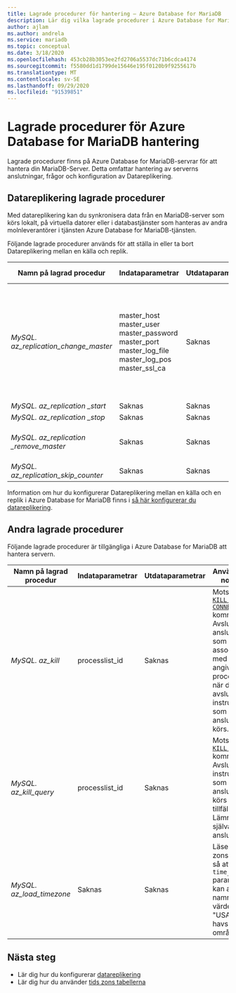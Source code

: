 ```yaml
---
title: Lagrade procedurer för hantering – Azure Database for MariaDB
description: Lär dig vilka lagrade procedurer i Azure Database for MariaDB är användbara för att hjälpa dig att konfigurera datareplikering, ställa in timezone-och Kill-frågor.
author: ajlam
ms.author: andrela
ms.service: mariadb
ms.topic: conceptual
ms.date: 3/18/2020
ms.openlocfilehash: 453cb28b3053ee2fd2706a5537dc71b6cdca4174
ms.sourcegitcommit: f5580dd1d1799de15646e195f0120b9f9255617b
ms.translationtype: MT
ms.contentlocale: sv-SE
ms.lasthandoff: 09/29/2020
ms.locfileid: "91539851"
---
```

# <a name="azure-database-for-mariadb-management-stored-procedures"></a>Lagrade procedurer för Azure Database for MariaDB hantering

Lagrade procedurer finns på Azure Database for MariaDB-servrar för att hantera din MariaDB-Server. Detta omfattar hantering av serverns anslutningar, frågor och konfiguration av Datareplikering.  

## <a name="data-in-replication-stored-procedures"></a>Datareplikering lagrade procedurer

Med datareplikering kan du synkronisera data från en MariaDB-server som körs lokalt, på virtuella datorer eller i databastjänster som hanteras av andra molnleverantörer i tjänsten Azure Database for MariaDB-tjänsten.

Följande lagrade procedurer används för att ställa in eller ta bort Datareplikering mellan en källa och replik.

|**Namn på lagrad procedur**|**Indataparametrar**|**Utdataparametrar**|**Användnings notering**|
|-----|-----|-----|-----|
|*MySQL. az_replication_change_master*|master_host<br/>master_user<br/>master_password<br/>master_port<br/>master_log_file<br/>master_log_pos<br/>master_ssl_ca|Saknas|Överför data med SSL-läge genom att skicka certifikat utfärdarens certifikats kontext till master_ssl_ca-parametern. </br><br>Om du vill överföra data utan SSL skickar du en tom sträng till master_ssl_ca-parametern.|
|*MySQL. az_replication _start*|Saknas|Saknas|Startar replikering.|
|*MySQL. az_replication _stop*|Saknas|Saknas|Stoppar replikering.|
|*MySQL. az_replication _remove_master*|Saknas|Saknas|Tar bort replikeringsrelationen mellan källan och repliken.|
|*MySQL. az_replication_skip_counter*|Saknas|Saknas|Hoppar över ett replikeringsfel.|

Information om hur du konfigurerar Datareplikering mellan en källa och en replik i Azure Database for MariaDB finns i [så här konfigurerar du datareplikering](howto-data-in-replication.md).

## <a name="other-stored-procedures"></a>Andra lagrade procedurer

Följande lagrade procedurer är tillgängliga i Azure Database for MariaDB att hantera servern.

|**Namn på lagrad procedur**|**Indataparametrar**|**Utdataparametrar**|**Användnings notering**|
|-----|-----|-----|-----|
|*MySQL. az_kill*|processlist_id|Saknas|Motsvarande [`KILL CONNECTION`](https://dev.mysql.com/doc/refman/8.0/en/kill.html) kommando. Avslutar anslutningen som är associerad med den angivna processlist_id när du har avslutat en instruktion som anslutningen körs.|
|*MySQL. az_kill_query*|processlist_id|Saknas|Motsvarande [`KILL QUERY`](https://dev.mysql.com/doc/refman/8.0/en/kill.html) kommando. Avslutar instruktionen som anslutningen körs för tillfället. Lämnar själva anslutningen.|
|*MySQL. az_load_timezone*|Saknas|Saknas|Läser in tids zons tabeller så att `time_zone` parametern kan anges till namngivna värden (t. ex. "USA/Stilla havs området").|

## <a name="next-steps"></a>Nästa steg
- Lär dig hur du konfigurerar [datareplikering](howto-data-in-replication.md)
- Lär dig hur du använder [tids zons tabellerna](howto-server-parameters.md#working-with-the-time-zone-parameter)